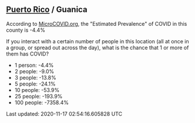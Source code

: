 
## [Puerto Rico](/united-states/puerto-rico) / Guanica

According to [MicroCOVID.org](http://microcovid.org),
the "Estimated Prevalence" of COVID in this county is -4.4%

If you interact with a certain number of people in this location
(all at once in a group, or spread out across the day), what is the chance that
1 or more of them has COVID?

- 1 person: -4.4%
- 2 people: -9.0%
- 3 people: -13.8%
- 5 people: -24.1%
- 10 people: -53.9%
- 25 people: -193.9%
- 100 people: -7358.4%

Last updated: 2020-11-17 02:54:16.605828 UTC
